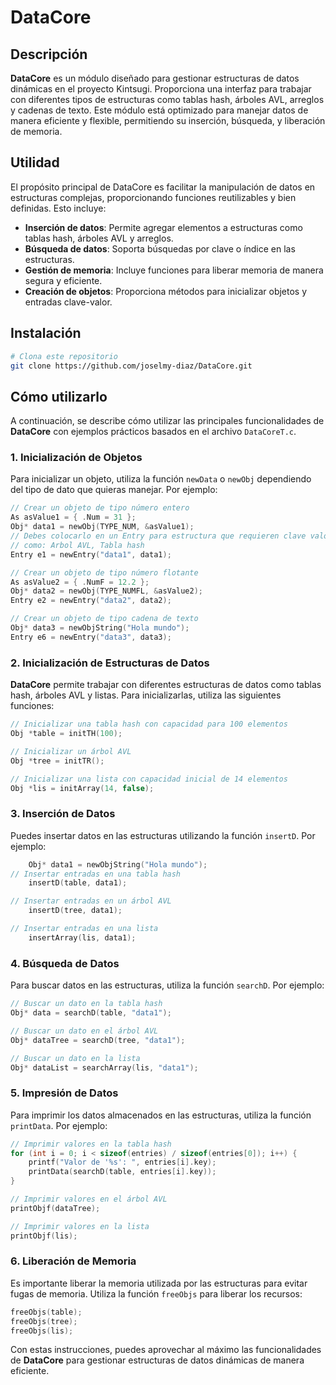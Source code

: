# DataCore

## Descripción

**DataCore** es un módulo diseñado para gestionar estructuras de datos dinámicas en el proyecto Kintsugi. Proporciona una interfaz para trabajar con diferentes tipos de estructuras como tablas hash, árboles AVL, arreglos y cadenas de texto. Este módulo está optimizado para manejar datos de manera eficiente y flexible, permitiendo su inserción, búsqueda, y liberación de memoria.

## Utilidad

El propósito principal de DataCore es facilitar la manipulación de datos en estructuras complejas, proporcionando funciones reutilizables y bien definidas. Esto incluye:

- **Inserción de datos**: Permite agregar elementos a estructuras como tablas hash, árboles AVL y arreglos.
- **Búsqueda de datos**: Soporta búsquedas por clave o índice en las estructuras.
- **Gestión de memoria**: Incluye funciones para liberar memoria de manera segura y eficiente.
- **Creación de objetos**: Proporciona métodos para inicializar objetos y entradas clave-valor.

## Instalación

```bash
# Clona este repositorio
git clone https://github.com/joselmy-diaz/DataCore.git

```

## Cómo utilizarlo

A continuación, se describe cómo utilizar las principales funcionalidades de **DataCore** con ejemplos prácticos basados en el archivo `DataCoreT.c`.

### 1. Inicialización de Objetos

Para inicializar un objeto, utiliza la función `newData` o `newObj` dependiendo del tipo de dato que quieras manejar. Por ejemplo:

```c
// Crear un objeto de tipo número entero
As asValue1 = { .Num = 31 };
Obj* data1 = newObj(TYPE_NUM, &asValue1);
// Debes colocarlo en un Entry para estructura que requieren clave valor
// como: Arbol AVL, Tabla hash
Entry e1 = newEntry("data1", data1);

// Crear un objeto de tipo número flotante
As asValue2 = { .NumF = 12.2 };
Obj* data2 = newObj(TYPE_NUMFL, &asValue2);
Entry e2 = newEntry("data2", data2);

// Crear un objeto de tipo cadena de texto
Obj* data3 = newObjString("Hola mundo");
Entry e6 = newEntry("data3", data3);
```

### 2. Inicialización de Estructuras de Datos

**DataCore** permite trabajar con diferentes estructuras de datos como tablas hash, árboles AVL y listas. Para inicializarlas, utiliza las siguientes funciones:

```c
// Inicializar una tabla hash con capacidad para 100 elementos
Obj *table = initTH(100);

// Inicializar un árbol AVL
Obj *tree = initTR();

// Inicializar una lista con capacidad inicial de 14 elementos
Obj *lis = initArray(14, false);
```

### 3. Inserción de Datos

Puedes insertar datos en las estructuras utilizando la función `insertD`. Por ejemplo:

```c
    Obj* data1 = newObjString("Hola mundo");
// Insertar entradas en una tabla hash
    insertD(table, data1);

// Insertar entradas en un árbol AVL
    insertD(tree, data1);

// Insertar entradas en una lista
    insertArray(lis, data1);
```

### 4. Búsqueda de Datos

Para buscar datos en las estructuras, utiliza la función `searchD`. Por ejemplo:

```c
// Buscar un dato en la tabla hash
Obj* data = searchD(table, "data1");

// Buscar un dato en el árbol AVL
Obj* dataTree = searchD(tree, "data1");

// Buscar un dato en la lista
Obj* dataList = searchArray(lis, "data1");
```

### 5. Impresión de Datos

Para imprimir los datos almacenados en las estructuras, utiliza la función `printData`. Por ejemplo:

```c
// Imprimir valores en la tabla hash
for (int i = 0; i < sizeof(entries) / sizeof(entries[0]); i++) {
    printf("Valor de '%s': ", entries[i].key);
    printData(searchD(table, entries[i].key));
}

// Imprimir valores en el árbol AVL
printObjf(dataTree);

// Imprimir valores en la lista
printObjf(lis);
```

### 6. Liberación de Memoria

Es importante liberar la memoria utilizada por las estructuras para evitar fugas de memoria. Utiliza la función `freeObjs` para liberar los recursos:

```c
freeObjs(table);
freeObjs(tree);
freeObjs(lis);
```

Con estas instrucciones, puedes aprovechar al máximo las funcionalidades de **DataCore** para gestionar estructuras de datos dinámicas de manera eficiente.

